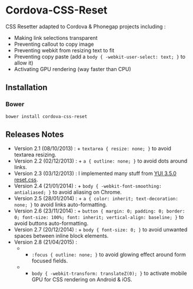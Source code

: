 Cordova-CSS-Reset
=================

CSS Resetter adapted to Cordova & Phonegap projects including :

* Making link selections transparent
* Preventing callout to copy image
* Preventing webkit from resizing text to fit
* Preventing copy paste (add a `body { -webkit-user-select: text; }` to allow it)
* Activating GPU rendering (way faster than CPU)

Installation
------------

### Bower

`bower install cordova-css-reset`

Releases Notes
--------------

* Version 2.1 (08/10/2013) : + `textarea { resize: none; }` to avoid textarea resizing. 
* Version 2.2 (02/12/2013) : + `a { outline: none; }` to avoid dots around links. 
* Version 2.3 (03/12/2013) : I implemented many stuff from [YUI 3.5.0 reset.css](http://yuilibrary.com/yui/docs/cssreset/). 
* Version 2.4 (21/01/2014) : + `body { -webkit-font-smoothing: antialiased; }` to avoid aliasing on Chrome. 
* Version 2.5 (28/01/2014) : + `a { color: inherit; text-decoration: none; }` to avoid links auto-formatting. 
* Version 2.6 (23/11/2014) : + `button { margin: 0; padding: 0; border: 0; font-size: 100%; font: inherit; vertical-align: baseline; }` to avoid buttons auto-formatting. 
* Version 2.7 (20/12/2014) : + `body { font-size: 0; }` to avoid unwanted spaces between inline block elements. 
* Version 2.8 (21/04/2015) :
  * + `:focus { outline: none; }` to avoid glowing effect around form focused fields. 
  * + `body { -webkit-transform: translateZ(0); }` to activate mobile GPU for CSS rendering on Android & iOS.
